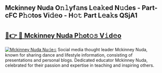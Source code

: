 ## Mckinney Nuda O𝚗𝚕yf𝚊ns L𝚎a𝚔ed N𝚞𝚍es - Part-cFC P𝚑𝚘tos Vi𝚍𝚎o - H𝚘𝚝 Part L𝚎a𝚔s QSjA1

# <h2><a href="http://kfdfjho.oniu.top/?m=Mckinney+Nuda">🔗👉 🔴 Mckinney Nuda P𝚑ot𝚘𝚜 V𝚒d𝚎o</a></h2>

[![Mckinney Nuda Nu𝚍e𝚜](https://i.imgur.com/0qMVB7G.gif)](http://kfdfjho.oniu.top/?m=Mckinney+Nuda)
Social media thought leader Mckinney Nuda, known for sharing dance and lifestyle information, consisting of presentations and personal blogs. Dedicated educator Mckinney Nuda, celebrated for their passion and expertise in teaching and inspiring others.  
